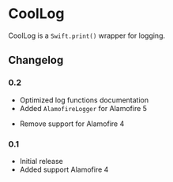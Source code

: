 # CoolLog

CoolLog is a `Swift.print()` wrapper for logging.

## Changelog

### 0.2

+ Optimized log functions documentation
+ Added `AlamofireLogger` for Alamofire 5
- Remove support for Alamofire 4

### 0.1

+ Initial release
+ Added support Alamofire 4
